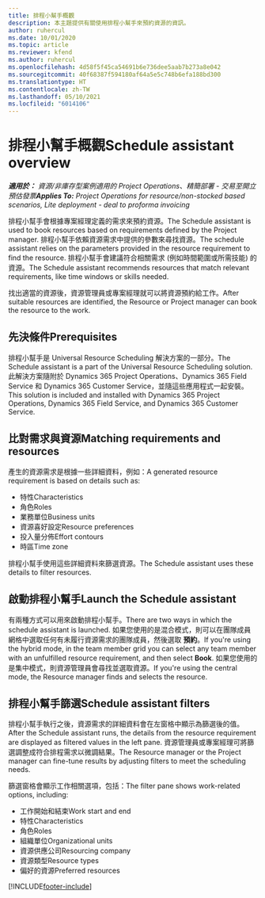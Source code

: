 ```yaml
---
title: 排程小幫手概觀
description: 本主題提供有關使用排程小幫手來預約資源的資訊。
author: ruhercul
ms.date: 10/01/2020
ms.topic: article
ms.reviewer: kfend
ms.author: ruhercul
ms.openlocfilehash: 4d58f5f45ca54691b6e736dee5aab7b273a8e042
ms.sourcegitcommit: 40f68387f594180af64a5e5c748b6efa188bd300
ms.translationtype: HT
ms.contentlocale: zh-TW
ms.lasthandoff: 05/10/2021
ms.locfileid: "6014106"
---
```

# <a name="schedule-assistant-overview"></a><span data-ttu-id="55548-103">排程小幫手概觀</span><span class="sxs-lookup"><span data-stu-id="55548-103">Schedule assistant overview</span></span>

<span data-ttu-id="55548-104">_**適用於：** 資源/非庫存型案例適用的 Project Operations、精簡部署 - 交易至開立預估發票_</span><span class="sxs-lookup"><span data-stu-id="55548-104">_**Applies To:** Project Operations for resource/non-stocked based scenarios, Lite deployment - deal to proforma invoicing_</span></span>

<span data-ttu-id="55548-105">排程小幫手會根據專案經理定義的需求來預約資源。</span><span class="sxs-lookup"><span data-stu-id="55548-105">The Schedule assistant is used to book resources based on requirements defined by the Project manager.</span></span> <span data-ttu-id="55548-106">排程小幫手依賴資源需求中提供的參數來尋找資源。</span><span class="sxs-lookup"><span data-stu-id="55548-106">The schedule assistant relies on the parameters provided in the resource requirement to find the resource.</span></span> <span data-ttu-id="55548-107">排程小幫手會建議符合相關需求 (例如時間範圍或所需技能) 的資源。</span><span class="sxs-lookup"><span data-stu-id="55548-107">The Schedule assistant recommends resources that match relevant requirements, like time windows or skills needed.</span></span>

<span data-ttu-id="55548-108">找出適當的資源後，資源管理員或專案經理就可以將資源預約給工作。</span><span class="sxs-lookup"><span data-stu-id="55548-108">After suitable resources are identified, the Resource or Project manager can book the resource to the work.</span></span>

## <a name="prerequisites"></a><span data-ttu-id="55548-109">先決條件</span><span class="sxs-lookup"><span data-stu-id="55548-109">Prerequisites</span></span>

<span data-ttu-id="55548-110">排程小幫手是 Universal Resource Scheduling 解決方案的一部分。</span><span class="sxs-lookup"><span data-stu-id="55548-110">The Schedule assistant is a part of the Universal Resource Scheduling solution.</span></span> <span data-ttu-id="55548-111">此解決方案隨附於 Dynamics 365 Project Operations、Dynamics 365 Field Service 和 Dynamics 365 Customer Service，並隨這些應用程式一起安裝。</span><span class="sxs-lookup"><span data-stu-id="55548-111">This solution is included and installed with Dynamics 365 Project Operations, Dynamics 365 Field Service, and Dynamics 365 Customer Service.</span></span>

## <a name="matching-requirements-and-resources"></a><span data-ttu-id="55548-112">比對需求與資源</span><span class="sxs-lookup"><span data-stu-id="55548-112">Matching requirements and resources</span></span>

<span data-ttu-id="55548-113">產生的資源需求是根據一些詳細資料，例如：</span><span class="sxs-lookup"><span data-stu-id="55548-113">A generated resource requirement is based on details such as:</span></span>

-   <span data-ttu-id="55548-114">特性</span><span class="sxs-lookup"><span data-stu-id="55548-114">Characteristics</span></span>
-   <span data-ttu-id="55548-115">角色</span><span class="sxs-lookup"><span data-stu-id="55548-115">Roles</span></span>
-   <span data-ttu-id="55548-116">業務單位</span><span class="sxs-lookup"><span data-stu-id="55548-116">Business units</span></span>
-   <span data-ttu-id="55548-117">資源喜好設定</span><span class="sxs-lookup"><span data-stu-id="55548-117">Resource preferences</span></span>
-   <span data-ttu-id="55548-118">投入量分佈</span><span class="sxs-lookup"><span data-stu-id="55548-118">Effort contours</span></span>
-   <span data-ttu-id="55548-119">時區</span><span class="sxs-lookup"><span data-stu-id="55548-119">Time zone</span></span>

<span data-ttu-id="55548-120">排程小幫手使用這些詳細資料來篩選資源。</span><span class="sxs-lookup"><span data-stu-id="55548-120">The Schedule assistant uses these details to filter resources.</span></span>

## <a name="launch-the-schedule-assistant"></a><span data-ttu-id="55548-121">啟動排程小幫手</span><span class="sxs-lookup"><span data-stu-id="55548-121">Launch the Schedule assistant</span></span>

<span data-ttu-id="55548-122">有兩種方式可以用來啟動排程小幫手。</span><span class="sxs-lookup"><span data-stu-id="55548-122">There are two ways in which the schedule assistant is launched.</span></span> <span data-ttu-id="55548-123">如果您使用的是混合模式，則可以在團隊成員網格中選取任何有未履行資源需求的團隊成員，然後選取 **預約**。</span><span class="sxs-lookup"><span data-stu-id="55548-123">If you're using the hybrid mode, in the team member grid you can select any team member with an unfulfilled resource requirement, and then select **Book**.</span></span> <span data-ttu-id="55548-124">如果您使用的是集中模式，則資源管理員會尋找並選取資源。</span><span class="sxs-lookup"><span data-stu-id="55548-124">If you're using the central mode, the Resource manager finds and selects the resource.</span></span>

## <a name="schedule-assistant-filters"></a><span data-ttu-id="55548-125">排程小幫手篩選</span><span class="sxs-lookup"><span data-stu-id="55548-125">Schedule assistant filters</span></span>

<span data-ttu-id="55548-126">排程小幫手執行之後，資源需求的詳細資料會在左窗格中顯示為篩選後的值。</span><span class="sxs-lookup"><span data-stu-id="55548-126">After the Schedule assistant runs, the details from the resource requirement are displayed as filtered values in the left pane.</span></span> <span data-ttu-id="55548-127">資源管理員或專案經理可將篩選調整成符合排程需求以微調結果。</span><span class="sxs-lookup"><span data-stu-id="55548-127">The Resource manager or the Project manager can fine-tune results by adjusting filters to meet the scheduling needs.</span></span>

<span data-ttu-id="55548-128">篩選窗格會顯示工作相關選項，包括：</span><span class="sxs-lookup"><span data-stu-id="55548-128">The filter pane shows work-related options, including:</span></span>

-   <span data-ttu-id="55548-129">工作開始和結束</span><span class="sxs-lookup"><span data-stu-id="55548-129">Work start and end</span></span>
-   <span data-ttu-id="55548-130">特性</span><span class="sxs-lookup"><span data-stu-id="55548-130">Characteristics</span></span>
-   <span data-ttu-id="55548-131">角色</span><span class="sxs-lookup"><span data-stu-id="55548-131">Roles</span></span>
-   <span data-ttu-id="55548-132">組織單位</span><span class="sxs-lookup"><span data-stu-id="55548-132">Organizational units</span></span>
-   <span data-ttu-id="55548-133">資源供應公司</span><span class="sxs-lookup"><span data-stu-id="55548-133">Resourcing company</span></span>
-   <span data-ttu-id="55548-134">資源類型</span><span class="sxs-lookup"><span data-stu-id="55548-134">Resource types</span></span>
-   <span data-ttu-id="55548-135">偏好的資源</span><span class="sxs-lookup"><span data-stu-id="55548-135">Preferred resources</span></span>


[!INCLUDE[footer-include](../includes/footer-banner.md)]